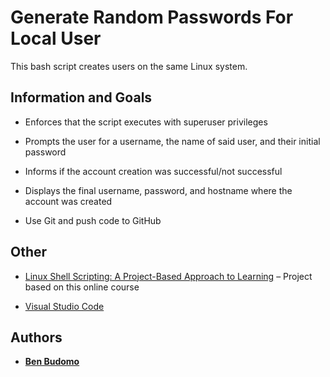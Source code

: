 # Generate Random Passwords For Local User

This bash script creates users on the same Linux system.

## Information and Goals

* Enforces that the script executes with superuser privileges

* Prompts the user for a username, the name of said user, and their initial password

* Informs if the account creation was successful/not successful

* Displays the final username, password, and hostname where the account was created 

* Use Git and push code to GitHub

## Other

* [Linux Shell Scripting: A Project-Based Approach to Learning](https://www.udemy.com/course/linux-shell-scripting-projects/) – Project based on this online course

* [Visual Studio Code]( https://code.visualstudio.com/)

## Authors

* **[Ben Budomo](https://github.com/benbudomo)**

